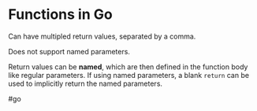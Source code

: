 # Functions in Go

Can have multipled return values, separated by a comma.

Does not support named parameters.

Return values can be **named**, which are then defined in the function body like regular parameters.
If using named parameters, a blank `return` can be used to implicitly return the named parameters.

#go